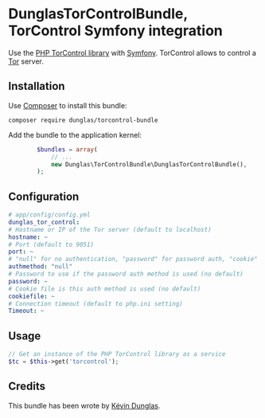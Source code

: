 DunglasTorControlBundle, TorControl Symfony integration
=======================================================

Use the [PHP TorControl library](http://dunglas.fr/2013/02/php-torcontrol-a-library-to-control-tor/) with [Symfony](http://symfony.com).
TorControl allows to control a [Tor](https://www.torproject.org/) server.

Installation
------------

Use [Composer](http://getcomposer.org/) to install this bundle:

    composer require dunglas/torcontrol-bundle

Add the bundle to the application kernel:

```php
        $bundles = array(
            // ...
            new Dunglas\TorControlBundle\DunglasTorControlBundle(),
        );
```

Configuration
-------------

```yaml
# app/config/config.yml
dunglas_tor_control:
# Hostname or IP of the Tor server (default to localhost)
hostname: ~
# Port (default to 9051)
port: ~
# "null" for no authentication, "password" for password auth, "cookie" for cookie file auth (default to autodetect)
authmethod: "null"
# Password to use if the password auth method is used (no default)
password: ~
# Cookie file is this auth method is used (no default)
cookiefile: ~
# Connection timeout (default to php.ini setting)
Timeout: ~
```

Usage
-----

```php
// Get an instance of the PHP TorControl library as a service
$tc = $this->get('torcontrol');
```

Credits
-------

This bundle has been wrote by [Kévin Dunglas](http://dunglas.fr).
